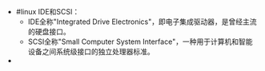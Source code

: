 - #linux IDE和SCSI：
	- IDE全称"Integrated Drive Electronics"，即电子集成驱动器，是曾经主流的硬盘接口。
	- SCSI全称"Small Computer System Interface"，一种用于计算机和智能设备之间系统级接口的独立处理器标准。
-